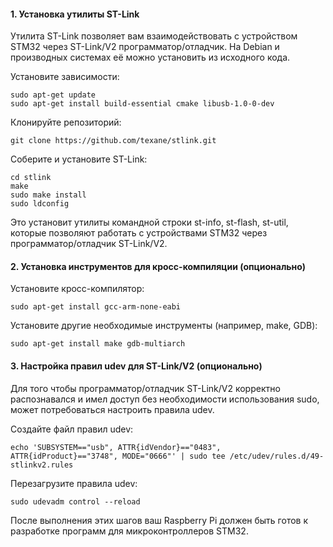 #### 1. Установка утилиты ST-Link
Утилита ST-Link позволяет вам взаимодействовать с устройством STM32 через ST-Link/V2 программатор/отладчик. На Debian и производных системах её можно установить из исходного кода.

Установите зависимости:
```
sudo apt-get update
sudo apt-get install build-essential cmake libusb-1.0-0-dev
```

Клонируйте репозиторий:
```
git clone https://github.com/texane/stlink.git
```

Соберите и установите ST-Link:
```
cd stlink
make
sudo make install
sudo ldconfig
```

Это установит утилиты командной строки st-info, st-flash, st-util, которые позволяют работать с устройствами STM32 через программатор/отладчик ST-Link/V2.


#### 2. Установка инструментов для кросс-компиляции (опционально)

Установите кросс-компилятор:
```
sudo apt-get install gcc-arm-none-eabi
```

Установите другие необходимые инструменты (например, make, GDB):
```
sudo apt-get install make gdb-multiarch
```

#### 3. Настройка правил udev для ST-Link/V2 (опционально)
Для того чтобы программатор/отладчик ST-Link/V2 корректно распознавался и имел доступ без необходимости использования sudo, может потребоваться настроить правила udev.

Создайте файл правил udev:
```
echo 'SUBSYSTEM=="usb", ATTR{idVendor}=="0483", ATTR{idProduct}=="3748", MODE="0666"' | sudo tee /etc/udev/rules.d/49-stlinkv2.rules
```

Перезагрузите правила udev:
```
sudo udevadm control --reload
```

После выполнения этих шагов ваш Raspberry Pi должен быть готов к разработке программ для микроконтроллеров STM32.
